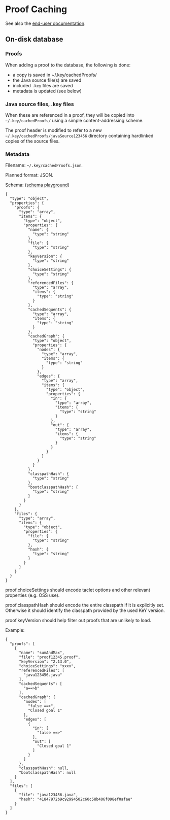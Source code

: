 # Proof Caching

See also the [end-user documentation](../../user/ProofCaching/).

## On-disk database

### Proofs

When adding a proof to the database, the following is done:

- a copy is saved in ~/.key/cachedProofs/
- the Java source file(s) are saved
- included `.key` files are saved
- metadata is updated (see below)

### Java source files, .key files

When these are referenced in a proof, they will be copied into `~/.key/cachedProofs/` using a simple content-addressing scheme.

The proof header is modified to refer to a new `~/.key/cachedProofs/javaSource123456` directory containing hardlinked copies of the source files.

### Metadata

Filename: `~/.key/cachedProofs.json`.

Planned format: JSON.

Schema: ([schema playground](https://dashjoin.github.io/#/schema))
```
{
  "type": "object",
  "properties": {
    "proofs": {
      "type": "array",
      "items": {
        "type": "object",
        "properties": {
          "name": {
            "type": "string"
          },
          "file": {
            "type": "string"
          },
          "keyVersion": {
            "type": "string"
          },
          "choiceSettings": {
            "type": "string"
          },
          "referencedFiles": {
            "type": "array",
            "items": {
              "type": "string"
            }
          },
          "cachedSequents": {
            "type": "array",
            "items": {
              "type": "string"
            }
          },
          "cachedGraph": {
            "type": "object",
            "properties": {
              "nodes": {
                "type": "array",
                "items": {
                  "type": "string"
                }
              },
              "edges": {
                "type": "array",
                "items": {
                  "type": "object",
                  "properties": {
                    "in": {
                      "type": "array",
                      "items": {
                        "type": "string"
                      }
                    },
                    "out": {
                      "type": "array",
                      "items": {
                        "type": "string"
                      }
                    }
                  }
                }
              }
            }
          },
          "classpathHash": {
            "type": "string"
          },
          "bootclasspathHash": {
            "type": "string"
          }
        }
      }
    },
    "files": {
      "type": "array",
      "items": {
        "type": "object",
        "properties": {
          "file": {
            "type": "string"
          },
          "hash": {
            "type": "string"
          }
        }
      }
    }
  }
}
```

proof.choiceSettings should encode taclet options and other relevant properties (e.g. OSS use).

proof.classpathHash should encode the entire classpath if it is explicitly set. Otherwise it should identify the classpath provided by the used KeY version.

proof.keyVersion should help filter out proofs that are unlikely to load.

Example:
```
{
  "proofs": [
    {
      "name": "sumAndMax",
      "file": "proof12345.proof",
      "keyVersion": "2.13.0",
      "choiceSettings": "xxxx",
      "referencedFiles": [
        "java123456.java"
      ],
      "cachedSequents": [
        "a==>b"
      ],
      "cachedGraph": {
        "nodes": [
          "false ==>",
          "Closed goal 1"
        ],
        "edges": [
          {
            "in": [
              "false ==>"
            ],
            "out": [
              "Closed goal 1"
            ]
          }
        ]
      },
      "classpathHash": null,
      "bootclasspathHash": null
    }
  ],
  "files": [
    {
      "file": "java123456.java",
      "hash": "41847972b9c92994502c60c58b406f098ef0afae"
    }
  ]
}
```
